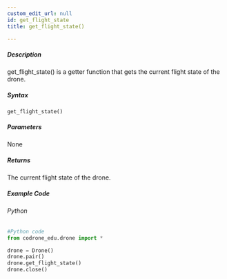 ```yaml
---
custom_edit_url: null
id: get_flight_state
title: get_flight_state()

---
```


##### Description

get_flight_state() is a getter function that gets the current flight state of the drone.


##### Syntax
```get_flight_state()```


##### Parameters

None

##### Returns

The current flight state of the drone.

##### Example Code
###### Python
```python
#Python code
from codrone_edu.drone import *

drone = Drone()
drone.pair()
drone.get_flight_state()
drone.close()
```